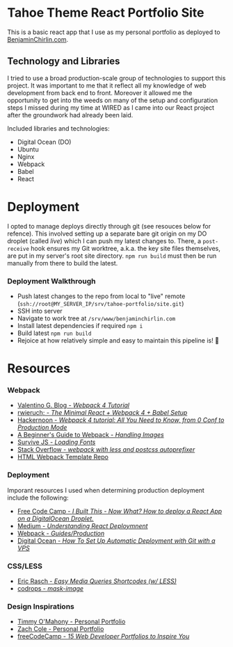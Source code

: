 # Tahoe Theme React Portfolio Site

This is a basic react app that I use as my personal portfolio as deployed to [BenjaminChirlin.com](http://www.benjaminchirlin.com).

## Technology and Libraries

I tried to use a broad production-scale group of technologies to support this project. It was important to me that it reflect all my knowledge of web development from back end to front. Moreover it allowed me the opportunity to get into the weeds on many of the setup and configuration steps I missed during my time at WIRED as I came into our React project after the groundwork had already been laid.

Included libraries and technologies:

- Digital Ocean (DO)
- Ubuntu
- Nginx
- Webpack
- Babel
- React

# Deployment

I opted to manage deploys directly through git (see resouces below for refence). This involved setting up a separate bare git origin on my DO droplet (called *live*) which I can push my latest changes to. There, a `post-receive` hook ensures my Git worktree, a.k.a. the key site files themselves, are put in my server's root site directory. `npm run build` must then be run manually from there to build the latest.

### Deployment Walkthrough

- Push latest changes to the repo from local to "live" remote (`ssh://root@MY_SERVER_IP/srv/tahoe-portfolio/site.git`)
- SSH into server
- Navigate to work tree at `/srv/www/benjaminchirlin.com`
- Install latest dependencies if required `npm i`
- Build latest `npm run build`
- Rejoice at how relatively simple and easy to maintain this pipeline is! :tada:

# Resources

### Webpack

- [Valentino G. Blog - *Webpack 4 Tutorial*](https://www.valentinog.com/blog/webpack-4-tutorial/#webpack_4_setting_up_webpack_4_with_React)
- [rwieruch; - *The Minimal React + Webpack 4 + Babel Setup*](https://www.robinwieruch.de/minimal-react-webpack-babel-setup/)
- [Hackernoon - *Webpack 4 tutorial: All You Need to Know, from 0 Conf to Production Mode*](https://hackernoon.com/webpack-4-tutorial-all-you-need-to-know-from-0-conf-to-production-mode-d32759d0dc2d)
- [A Beginner's Guide to Webpack - *Handling Images*](https://medium.com/a-beginners-guide-for-webpack-2/handling-images-e1a2a2c28f8d)
- [Survive JS - *Loading Fonts*](https://survivejs.com/webpack/loading/fonts/)
- [Stack Overflow - *webpack with less and postcss autoprefixer*](https://stackoverflow.com/questions/47846209/webpack-with-less-and-postcss-autoprefixer)
- [HTML Webpack Template Repo](https://github.com/jaketrent/html-webpack-template)

### Deployment

Imporant resources I used when determining production deployment include the following:

- [Free Code Camp - *I Built This - Now What? How to deploy a React App on a DigitalOcean Droplet.*](https://medium.freecodecamp.org/i-built-this-now-what-how-to-deploy-a-react-app-on-a-digitalocean-droplet-662de0fe3f48)
- [Medium - *Understanding React Deploymnent*](https://medium.com/@baphemot/understanding-react-deployment-5a717d4378fd)
- [Webpack - *Guides/Production*](https://webpack.js.org/guides/production/)
- [Digital Ocean - *How To Set Up Automatic Deployment with Git with a VPS*](https://www.digitalocean.com/community/tutorials/how-to-set-up-automatic-deployment-with-git-with-a-vps)

### CSS/LESS

- [Eric Rasch - *Easy Media Queries Shortcodes (w/ LESS)*](https://codepen.io/ericrasch/pen/HzoEx)
- [codrops - *mask-image*](https://tympanus.net/codrops/css_reference/mask-image/)

### Design Inspirations

- [Timmy O'Mahony - Personal Portfolio](https://timmyomahony.com/#recent-projects)
- [Zach Cole - Personal Portfolio](http://zcole.me/)
- [freeCodeCamp - *15 Web Developer Portfolios to Inspire You*](https://medium.freecodecamp.org/15-web-developer-portfolios-to-inspire-you-137fb1743cae)
